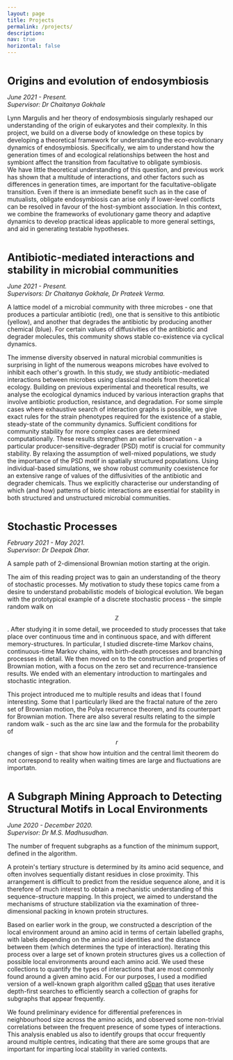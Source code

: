 ```yaml
---
layout: page
title: Projects
permalink: /projects/
description: 
nav: true
horizontal: false
---
```


<b> <font size="5">  
Origins and evolution of endosymbiosis
</font>  </b> 

<i> June 2021 - Present. <br>
Supervisor: Dr Chaitanya Gokhale </i>


Lynn Margulis and her theory of endosymbiosis singularly reshaped our understanding of the origin of eukaryotes and their complexity.
In this project, we build on a diverse body of knowledge on these topics by developing a theoretical framework for understanding the eco-evolutionary dynamics of endosymbiosis. 
Specifically, we aim to understand how the generation times of and ecological relationships between the host and symbiont affect the transition from facultative to obligate symbiosis.    
We have little theoretical understanding of this question, and previous work has shown that a multitude of interactions, and other factors such as differences in generation times, are important for the facultative-obligate transition. 
Even if there is an immediate benefit such as in the case of mutualists, obligate endosymbiosis can arise only if lower-level conflicts can be resolved in favour of the host-symbiont association. 
In this context, we combine the frameworks of evolutionary game theory and adaptive dynamics to develop practical ideas applicable to more general settings, and aid in generating testable hypotheses.

<b> <font size="5">  
Antibiotic-mediated interactions and stability in microbial communities
</font>  </b> 

<i> June 2021 - Present. <br>
Supervisors: Dr Chaitanya Gokhale, Dr Prateek Verma. </i>

<div class="row">
    <div class="col-sm mt-3 mt-md-0">
        <img class="img-fluid rounded z-depth-1" src="https://gauravathreya.github.io/assets/img/lattice_model.png" alt="" title="example image" />
    </div>
</div>
<div class="caption">
    A lattice model of a microbial community with three microbes - one that produces a particular antibiotic (red), one that is sensitive to this antibiotic (yellow), and another that degrades the antibiotic by producing another chemical (blue). For certain values of diffusivities of the antibiotic and degrader molecules, this community shows stable co-existence via cyclical dynamics. 
</div>

The immense diversity observed in natural microbial communities is surprising in light of the numerous weapons microbes have evolved to inhibit each other's growth. 
In this study, we study antibiotic-mediated interactions between microbes using classical models from theoretical ecology. 
Building on previous experimental and theoretical results, we analyse the ecological dynamics induced by various interaction graphs that involve antibiotic production, resistance, and degradation. 
For some simple cases where exhaustive search of interaction graphs is possible, we give exact rules for the strain phenotypes required for the existence of a stable, steady-state of the community dynamics. 
Sufficient conditions for community stability for more complex cases are determined computationally.
These results strengthen an earlier observation - a particular producer-sensitive-degrader (PSD) motif is crucial for community stability. 
By relaxing the assumption of well-mixed populations, we study the importance of the PSD motif in spatially structured populations.
Using individual-based simulations, we show robust community coexistence for an extensive range of values of the diffusivities of the antibiotic and degrader chemicals. 
Thus we explicitly characterise our understanding of which (and how) patterns of biotic interactions are essential for stability in both structured and unstructured microbial communities.

<b> <font size="5">  
Stochastic Processes
</font>  </b> 

<i> February 2021 - May 2021. <br>
Supervisor: Dr Deepak Dhar. </i>

<div class="row">
    <div class="col-sm mt-3 mt-md-0">
        <img class="img-fluid rounded z-depth-1" src="https://gauravathreya.github.io/assets/img/2d_bm.png" alt="" title="example image" />
    </div>                                              
</div>
<div class="caption">
    A sample path of 2-dimensional Brownian motion starting at the origin.
</div>


The aim of this reading project was to gain an understanding of the theory of stochastic processes. My motivation to study these topics came from a desire to understand probabilistic models of biological evolution. We began with the prototypical example of a discrete stochastic process - the simple random walk on $$\mathbb{Z}$$. After studying it in some detail, we proceeded to study processes that take place over continuous time and in continuous space, and with different memory-structures. In particular, I studied discrete-time Markov chains, continuous-time Markov chains, with birth-death processes and branching processes in detail. We then moved on to the construction and properties of Brownian motion, with a focus on the zero set and recurrence-transience results. We ended with an elementary introduction to martingales and stochastic integration. 

This project introduced me to multiple results and ideas that I found interesting. Some that I particularly liked are the fractal nature of the zero set of Brownian motion, the Polya recurrence theorem, and its counterpart for Brownian motion. There are also several results relating to the simple random walk - such as the arc sine law and the formula for the probability of $$r$$ changes of sign - that show how intuition and the central limit theorem do not correspond to reality when waiting times are large and fluctuations are importatn. 

<b> <font size="5">  
A Subgraph Mining Approach to Detecting Structural Motifs in Local Environments
</font>  </b>

<i> June 2020 - December 2020. <br>
Supervisor: Dr M.S. Madhusudhan. </i>

<div class="row">
    <div class="col-sm mt-3 mt-md-0">
        <img class="img-fluid rounded z-depth-1" src="https://gauravathreya.github.io/assets/img/subgraph_diversity_with_support.png" alt="" title="example image" />
    </div>
</div>
<div class="caption">
   The number of frequent subgraphs as a function of the minimum support, defined in the algorithm. 
</div>

A protein's tertiary structure is determined by its amino acid sequence, and often involves sequentially distant residues in close proximity. This arrangement is difficult to predict from the residue sequence alone, and it is therefore of much interest to obtain a mechanistic understanding of this sequence-structure mapping. In this project, we aimed to understand the mechanisms of structure stabilization via the examination of three-dimensional packing in known protein structures.  

Based on earlier work in the group, we constructed a description of the local environment around an amino acid in terms of certain labelled graphs, with labels depending on the amino acid identities and the distance between them (which determines the type of interaction). Iterating this process over a large set of known protein structures gives us a collection of possible local environments around each amino acid. We used these collections to quantify the types of interactions that are most commonly found around a given amino acid. For our purposes, I used a modified version of a well-known graph algorithm called [gSpan](https://sites.cs.ucsb.edu/~xyan/software/gSpan.htm) that uses iterative depth-first searches to efficiently search a collection of graphs for subgraphs that appear frequently.

We found preliminary evidence for differential preferences in neighbourhood size across the amino acids, and observed some non-trivial correlations between the frequent presence of some types of interactions. This analysis enabled us also to identify groups that occur frequently around multiple centres, indicating that there are some groups that are important for imparting local stability in varied contexts.
